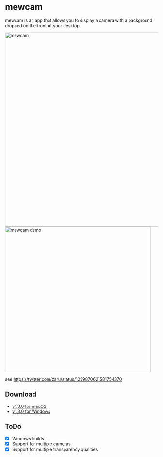 # mewcam

mewcam is an app that allows you to display a camera with a background dropped on the front of your desktop.

<img src="https://user-images.githubusercontent.com/235650/82233346-d78ac380-996a-11ea-9170-d0d8eeabd9a7.png" width="640" alt="mewcam">

<img src="https://user-images.githubusercontent.com/235650/82121385-95754c80-97c7-11ea-9a85-e39271ae16aa.gif" width="480" alt="mewcam demo">


see https://twitter.com/zaru/status/1259870621581754370

## Download

- [v1.3.0 for macOS](https://github.com/zaru/mewcam/releases/download/v1.3.0/mewcam_mac_v1.3.0.dmg)
- [v1.3.0 for Windows](https://github.com/zaru/mewcam/releases/download/v1.3.0/mewcam_win_v1.3.0.exe)

## ToDo

- [x] Windows builds
- [x] Support for multiple cameras
- [x] Support for multiple transparency qualities
